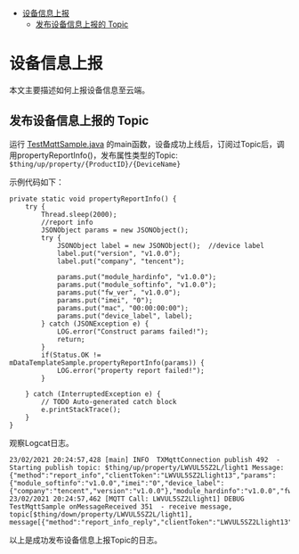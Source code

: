* [设备信息上报](#设备信息上报)
  * [发布设备信息上报的 Topic ](#发布设备信息上报的-Topic)

# 设备信息上报

本文主要描述如何上报设备信息至云端。

## 发布设备信息上报的 Topic 

运行 [TestMqttSample.java](../src/test/java/com/tencent/iot/explorer/device/java/core/mqtt/TestMqttSample.java) 的main函数，设备成功上线后，订阅过Topic后，调用propertyReportInfo()，发布属性类型的Topic:
`$thing/up/property/{ProductID}/{DeviceName}` 

示例代码如下：
```
private static void propertyReportInfo() {
    try {
        Thread.sleep(2000);
        //report info
        JSONObject params = new JSONObject();
        try {
            JSONObject label = new JSONObject();  //device label
            label.put("version", "v1.0.0");
            label.put("company", "tencent");
        
            params.put("module_hardinfo", "v1.0.0");
            params.put("module_softinfo", "v1.0.0");
            params.put("fw_ver", "v1.0.0");
            params.put("imei", "0");
            params.put("mac", "00:00:00:00");
            params.put("device_label", label);
        } catch (JSONException e) {
            LOG.error("Construct params failed!");
            return;
        }
        if(Status.OK != mDataTemplateSample.propertyReportInfo(params)) {
            LOG.error("property report failed!");
        }
    
    } catch (InterruptedException e) {
        // TODO Auto-generated catch block
        e.printStackTrace();
    }
}
```

观察Logcat日志。
```
23/02/2021 20:24:57,428 [main] INFO  TXMqttConnection publish 492  - Starting publish topic: $thing/up/property/LWVUL5SZ2L/light1 Message: {"method":"report_info","clientToken":"LWVUL5SZ2Llight13","params":{"module_softinfo":"v1.0.0","imei":"0","device_label":{"company":"tencent","version":"v1.0.0"},"module_hardinfo":"v1.0.0","fw_ver":"v1.0.0","mac":"00:00:00:00"}}
23/02/2021 20:24:57,462 [MQTT Call: LWVUL5SZ2Llight1] DEBUG TestMqttSample onMessageReceived 351  - receive message, topic[$thing/down/property/LWVUL5SZ2L/light1], message[{"method":"report_info_reply","clientToken":"LWVUL5SZ2Llight13","code":0,"status":"success"}]
```
以上是成功发布设备信息上报Topic的日志。

